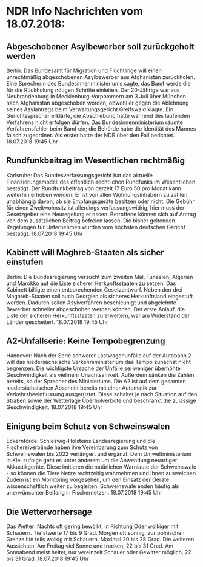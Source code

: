 # NDR Info Nachrichten vom 18.07.2018:


## Abgeschobener Asylbewerber soll zurückgeholt werden
Berlin: Das Bundesamt für Migration und Flüchtlinge will einen unrechtmäßig abgeschobenen Asylbewerber aus Afghanistan zurückholen. Eine Sprecherin des Bundesinnenministeriums sagte, das Bamf werde die für die Rückholung nötigen Schritte einleiten. Der 20-Jährige war aus Neubrandenburg in Mecklenburg-Vorpommern am 3.Juli über München nach Afghanistan abgeschoben worden, obwohl er gegen die Ablehnung seines Asylantrags beim Verwaltungsgericht Greifswald klagte. Ein Gerichtssprecher erklärte, die Abschiebung hätte während des laufenden Verfahrens nicht erfolgen dürfen. Das Bundesinnenministerium räumte Verfahrensfehler beim Bamf ein; die Behörde habe die Identität des Mannes falsch zugeordnet. Als erster hatte der NDR über den Fall berichtet. 18.07.2018 19:45 Uhr 

## Rundfunkbeitrag im Wesentlichen rechtmäßig
Karlsruhe: Das Bundesverfassungsgericht hat das aktuelle Finanzierungsmodell des öffentlich-rechtlichen Rundfunks im Wesentlichen bestätigt. Der Rundfunkbeitrag von derzeit 17 Euro 50 pro Monat kann weiterhin erhoben werden. Er ist von allen Wohnungsinhabern zu zahlen, unabhängig davon, ob sie Empfangsgeräte besitzen oder nicht. Die Gebühr für einen Zweitwohnsitz ist allerdings verfassungswidrig, hier muss der Gesetzgeber eine Neuregelung erlassen. Betroffene können sich auf Antrag von dem zusätzlichen Beitrag befreien lassen. Die bisher geltenden Regelungen für Unternehmen wurden vom höchsten deutschen Gericht bestätigt. 18.07.2018 19:45 Uhr 

## Kabinett will Maghreb-Staaten als sicher einstufen
Berlin: Die Bundesregierung versucht zum zweiten Mal, Tunesien, Algerien und Marokko auf die Liste sicherer Herkunftsstaaten zu setzen. Das Kabinett billigte einen entsprechenden Gesetzentwurf. Neben den drei Maghreb-Staaten soll auch Georgien als sicheres Herkunftsland eingestuft werden. Dadurch sollen Asylverfahren beschleunigt und abgelehnte Bewerber schneller abgeschoben werden können. Der erste Anlauf, die Liste der sicheren Herkunftsstaaten zu erweitern, war am Widerstand der Länder gescheitert. 18.07.2018 19:45 Uhr 

## A2-Unfallserie: Keine Tempobegrenzung
Hannover: Nach der Serie schwerer Lastwagenunfälle auf der Autobahn 2 will das niedersächsische Verkehrsministerium das Tempo zunächst nicht begrenzen. Die wichtigste Ursache der Unfälle sei weniger überhöhte Geschwindigkeit als vielmehr Unachtsamkeit. Außerdem sänken die Zahlen bereits, so der Sprecher des Ministeriums. Die A2 ist auf dem gesamten niedersächsischen Abschnitt bereits mit einer Automatik zur Verkehrsbeeinflussung ausgerüstet. Diese schaltet je nach Situation auf den Straßen sowie der Wetterlage Überholverbote und beschränkt die zulässige Geschwindigkeit. 18.07.2018 19:45 Uhr 

## Einigung beim Schutz von Schweinswalen
Eckernförde: Schleswig-Holsteins Landesregierung und die Fischereiverbände haben ihre Vereinbarung zum Schutz von Schweinswalen bis 2022 verlängert und ergänzt. Dem Umweltministerium in Kiel zufolge geht es unter anderem um die Anwendung neuartiger Akkustikgeräte. Diese imitieren die natürlichen Warnlaute der Schweinswale - so können die Tiere Netze rechtzeitig wahrnehmen und ihnen ausweichen. Zudem ist ein Monitoring vorgesehen, um den Einsatz der Geräte wissenschaftlich weiter zu begleiten. Schweinswale enden häufig als unerwünschter Beifang in Fischernetzen. 18.07.2018 19:45 Uhr 

## Die Wettervorhersage
Das Wetter:
Nachts oft gering bewölkt, in Richtung Oder wolkiger mit Schauern. Tiefstwerte 17 bis 9 Grad. Morgen oft sonnig, zur polnischen Grenze hin teils wolkig mit Schauern. Maximal 20 bis 28 Grad. Die weiteren Aussichten: Am Freitag viel Sonne und trocken, 22 bis 31 Grad. Am Sonnabend meist heiter, nur vereinzelt Schauer oder Gewitter möglich, 22 bis 31 Grad. 18.07.2018 19:45 Uhr 
